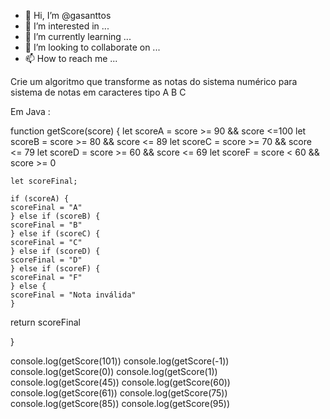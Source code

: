 - 👋 Hi, I’m @gasanttos
- 👀 I’m interested in ...
- 🌱 I’m currently learning ...
- 💞️ I’m looking to collaborate on ...
- 📫 How to reach me ...

<!---
gasanttos/gasanttos is a ✨ special ✨ repository because its `README.md` (this file) appears on your GitHub profile.
You can click the Preview link to take a look at your changes.
--->

Crie um algoritmo que transforme as notas do sistema numérico para sistema de notas em caracteres tipo A B C 

Em Java :

function getScore(score) {
    let scoreA = score >= 90 && score <=100
    let scoreB = score >= 80 && score <= 89
    let scoreC = score >= 70 && score <= 79
    let scoreD = score >= 60 && score <= 69
    let scoreF = score < 60 && score >= 0

    let scoreFinal;

    if (scoreA) {
    scoreFinal = "A"
    } else if (scoreB) {
    scoreFinal = "B"
    } else if (scoreC) {
    scoreFinal = "C"
    } else if (scoreD) {
    scoreFinal = "D"
    } else if (scoreF) {
    scoreFinal = "F"
    } else {
    scoreFinal = "Nota inválida"
    }

return scoreFinal

}


console.log(getScore(101))
console.log(getScore(-1))
console.log(getScore(0))
console.log(getScore(1))
console.log(getScore(45))
console.log(getScore(60))
console.log(getScore(61))
console.log(getScore(75))
console.log(getScore(85))
console.log(getScore(95))

